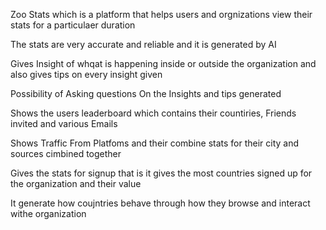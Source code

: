 Zoo Stats which is a platform that helps users and orgnizations view their stats for a particulaer duration

The stats are very accurate and reliable and it is generated by AI

Gives Insight of whqat is happening inside or outside the organization and also gives tips on every insight given

Possibility of Asking questions On the Insights and tips generated

Shows the users leaderboard which contains their countiries, Friends invited and various Emails

Shows Traffic From Platfoms and their combine stats for their city and sources cimbined together

Gives the stats for signup that is it gives the most countries signed up for the organization and their value 

It generate how coujntries behave through how they browse and interact withe organization
